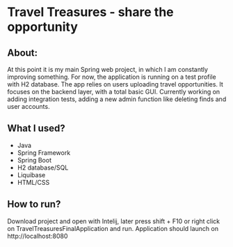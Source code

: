 # Travel Treasures - share the opportunity
## About:
At this point it is my main Spring web project, in which I am constantly improving something. For now, the application is running on a test profile with H2 database.
The app relies on users uploading travel opportunities. It focuses on the backend layer, with a total basic GUI.
Currently working on adding integration tests, adding a new admin function like deleting finds and user accounts.

## What I used?
- Java
- Spring Framework
- Spring Boot
- H2 database/SQL
- Liquibase
- HTML/CSS

## How to run?
Download project and open with Intelij, later press shift + F10 or right click on TravelTreasuresFinalApplication and run.
Application should launch on http://localhost:8080
